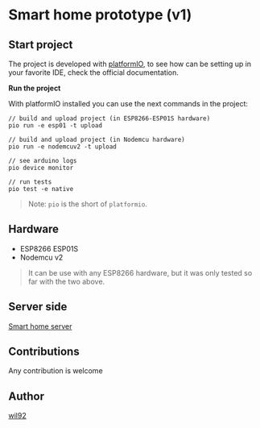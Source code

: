 # Smart home prototype (v1)

## Start project

The project is developed with [platformIO](platformio.com), to see how can be setting up in your favorite IDE, check the official documentation.

**Run the project**

With platformIO installed you can use the next commands in the project:

```
// build and upload project (in ESP8266-ESP01S hardware)
pio run -e esp01 -t upload

// build and upload project (in Nodemcu hardware)
pio run -e nodemcuv2 -t upload

// see arduino logs
pio device monitor

// run tests
pio test -e native
```

> Note: `pio` is the short of `platformio`.

## Hardware

- ESP8266 ESP01S
- Nodemcu v2

> It can be use with any ESP8266 hardware, but it was only tested so far with the two above.

 ## Server side

[Smart home server]()

## Contributions

Any contribution is welcome

## Author

[wil92]()
